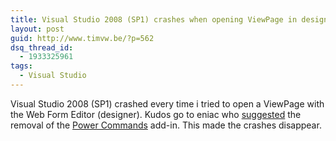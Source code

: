 ```yaml
---
title: Visual Studio 2008 (SP1) crashes when opening ViewPage in designer
layout: post
guid: http://www.timvw.be/?p=562
dsq_thread_id:
  - 1933325961
tags:
  - Visual Studio
---
```

Visual Studio 2008 (SP1) crashed every time i tried to open a ViewPage with the Web Form Editor (designer). Kudos go to eniac who [suggested](http://haacked.com/archive/2008/09/05/mvcfutures-and-asp.net-mvc-beta.aspx) the removal of the [Power Commands](http://code.msdn.microsoft.com/PowerCommands) add-in. This made the crashes disappear.
